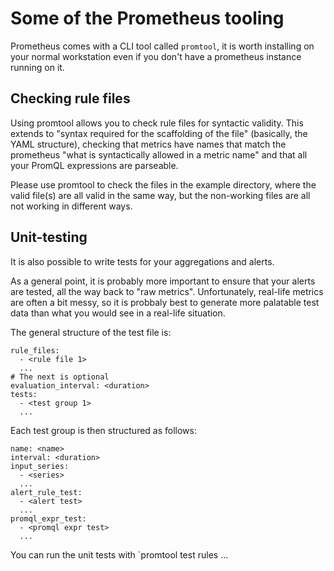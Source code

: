 # Some of the Prometheus tooling

Prometheus comes with a CLI tool called `promtool`, it is worth installing on your normal workstation even if you don't have a prometheus instance running on it.

## Checking rule files

Using promtool allows you to check rule files for syntactic
validity. This extends to "syntax required for the scaffolding of the
file" (basically, the YAML structure), checking that metrics have
names that match the prometheus "what is syntactically allowed in a
metric name" and that all your PromQL expressions are parseable.

Please use promtool to check the files in the example directory, where
the valid file(s) are all valid in the same way, but the non-working
files are all not working in different ways.

## Unit-testing

It is also possible to write tests for your aggregations and alerts.

As a general point, it is probably more important to ensure that your
alerts are tested, all the way back to "raw metrics". Unfortunately,
real-life metrics are often a bit messy, so it is probbaly best to
generate more palatable test data than what you would see in a
real-life situation.

The general structure of the test file is:

```
rule_files:
  - <rule file 1>
  ...
# The next is optional
evaluation_interval: <duration>
tests:
  - <test group 1>
  ...
```

Each test group is then structured as follows:

```
name: <name>
interval: <duration>
input_series:
  - <series>
  ...
alert_rule_test:
  - <alert test>
  ...
promql_expr_test:
  - <promql expr test>
  ...
```

You can run the unit tests with `promtool test rules <test file>...
